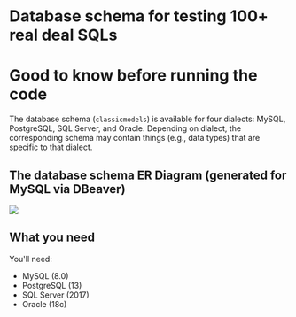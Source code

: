 # Database schema for testing 100+ real deal SQLs

# Good to know before running the code

The database schema (`classicmodels`) is available for four dialects: MySQL, PostgreSQL, SQL Server, and Oracle. Depending on dialect, the corresponding schema may contain things (e.g., data types) that are specific to that dialect. 

## The database schema ER Diagram (generated for MySQL via DBeaver)
![](https://github.com/AnghelLeonard/100-Real-Deal-SQLs/blob/main/db/ER%20Diagram.png)

## What you need
You'll need:

- MySQL (8.0)
- PostgreSQL (13)
- SQL Server (2017)
- Oracle (18c)

